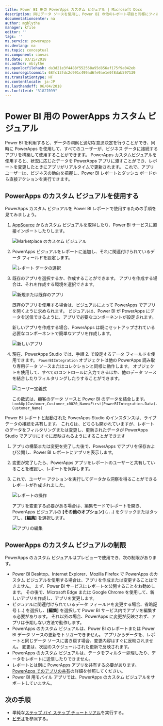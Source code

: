 ```yaml
---
title: Power BI 用の PowerApps カスタム ビジュアル | Microsoft Docs
description: 同じデータ ソースを使用し、Power BI の他のレポート項目と同様にフィルタリングできるアプリケーションの埋め込みに関する手順と制限
documentationcenter: na
author: mgblythe
manager: kfile
editor: ''
tags: ''
ms.service: powerapps
ms.devlang: na
ms.topic: conceptual
ms.component: canvas
ms.date: 03/15/2018
ms.author: mblythe
ms.openlocfilehash: da3d21e3f4488f552568a95d856af175f9a042eb
ms.sourcegitcommit: 68fc13fdc2c991c499ad6fe9ae1e0f8dab597139
ms.translationtype: HT
ms.contentlocale: ja-JP
ms.lasthandoff: 06/04/2018
ms.locfileid: "31827099"
---
```

# <a name="powerapps-custom-visual-for-power-bi"></a>Power BI 用の PowerApps カスタム ビジュアル

Power BI を利用すると、データの洞察と適切な意思決定を行うことができ、同時に PowerApps を使用して、すべてのユーザーが、ビジネス データに接続するアプリを構築して使用することができます。 PowerApps カスタムビジュアルを使用すると、状況に応じたデータを PowerApps アプリに渡すことができ、レポートを変更したときにアプリがリアルタイムで更新されます。 これで、アプリ ユーザーは、ビジネスの動向を把握し、Power BI レポートとダッシュ ボードから直接アクションを実行できます。

## <a name="using-the-powerapps-custom-visual"></a>PowerApps のカスタム ビジュアルを使用する

PowerApps カスタム ビジュアルを Power BI レポートで使用するための手順を見てみましょう。

1. [AppSource](https://appsource.microsoft.com/product/power-bi-visuals/WA104381378?tab=Overview) からカスタム ビジュアルを取得したり、Power BI サービスに直接インポートしたりします。

    ![Marketplace のカスタム ビジュアル](./media/powerapps-custom-visual/powerapps-store.png) 

1. PowerApps ビジュアルをレポートに追加し、それに関連付けられているデータ フィールドを設定します。

    ![レポート データの選択](./media/powerapps-custom-visual/add-visual-set-data.png)

1. 既存のアプリを選択するか、作成することができます。 アプリを作成する場合は、それを作成する環境を選択できます。

    ![新規または既存のアプリ](./media/powerapps-custom-visual/create-new-or-choose-app.png)

    既存のアプリを使用する場合は、ビジュアルによって PowerApps でアプリを開くように求められます。 ビジュアルは、Power BI が PowerApps にデータを送信できるように、アプリで必要なコンポーネントが設定されます。

    新しいアプリを作成する場合、PowerApps は既にセットアップされている必要なコンポーネントで簡単なアプリを作成します。

    ![新しいアプリ](./media/powerapps-custom-visual/new-app.png)

1. 現在、PowerApps Studio では、手順 2. で設定するデータ フィールドを使用できます。 `PowerBIIntegration` オブジェクトは他の PowerApps 読み取り専用データ ソースまたはコレクションと同様に動作します。 オブジェクトを使用して、すべてのコントロールに入力できるほか、他のデータ ソースを結合したりフィルタリングしたりすることができます。

    ![ユーザー定義式](./media/powerapps-custom-visual/custom-formula.png)

    この数式は、顧客のデータ ソースと Power BI のデータを結合します。`LookUp(Customer,Customer_x0020_Name=First(PowerBIIntegration.Data).Customer_Name)`

 Power BI レポートと起動された PowerApps Studio のインスタンスは、ライブ データの接続を共有します。 これらは、どちらも開かれていますが、レポートのデータをフィルタリングまたは変更し、更新されたデータが PowerApps Studio でアプリにすぐに反映されるようにすることができます

1. アプリの構築または変更を完了した後で、PowerApps でアプリを保存および公開し、Power BI レポートにアプリを表示します。

1. 変更が完了したら、PowerApps アプリをレポートのユーザーと共有していることを確認し、レポートを保存します。

1. これで、ユーザー アクションを実行してデータから洞察を得ることができるレポートが作成されました。

    ![レポートの操作](./media/powerapps-custom-visual/working-report.gif)

    アプリを変更する必要がある場合は、編集モードでレポートを開き、PowerApps ビジュアルの **[その他のオプション]** (**. . .**) をクリックまたはタップし、**[編集]** を選択します。

    ![アプリの編集](./media/powerapps-custom-visual/edit-app.png)

## <a name="limitations-of-the-powerapps-custom-visual"></a>PowerApps のカスタム ビジュアルの制限

PowerApps のカスタム ビジュアルはプレビューで使用でき、次の制限があります。

- Power BI Desktop、Internet Explorer、Mozilla Firefox で PowerApps のカスタム ビジュアルを使用する場合は、アプリを作成または変更することはできません。 まず、Power BI サービスにレポートを公開することをお勧めします。 その後で、Microsoft Edge または Google Chrome を使用して、新しいアプリを作成し、アプリを変更します。
- ビジュアルに関連付けられているデータ フィールドを変更する場合、省略記号 (...) を選択し、**[編集]** を選択して Power BI サービス内でアプリを編集する必要があります。 それ以外の場合、PowerApps に変更が反映されず、アプリは予期しない方法で動作します。
- PowerApps のカスタム ビジュアルは、Power BI のレポートまたは Power BI データ ソースの更新をトリガーできません。 アプリからデータを、レポートと同じデータ ソースに書き戻す場合、変更内容はすぐに反映されません。 変更は、次回のスケジュールされた更新で反映されます。
- PowerApps のカスタム ビジュアルは、データをフィルター処理したり、データをレポートに送信したりできません。
- レポートとは別に PowerApps アプリを共有する必要があります。 [PowerApps でのアプリの共有](share-app.md)の詳細を参照してください。
- Power BI 用モバイル アプリでは、PowerApps のカスタム ビジュアルをサポートしていません。

## <a name="next-steps"></a>次の手順

* 単純な[ステップ バイ ステップ チュートリアル](embed-powerapps-powerbi.md)を実行する。
* [ビデオ](https://aka.ms/powerappscustomvisualvideo)を参照する。